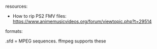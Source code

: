 resources:
- How to rip PS2 FMV files: https://www.animemusicvideos.org/forum/viewtopic.php?t=29514


formats:

.sfd = MPEG sequences. ffmpeg supports these

